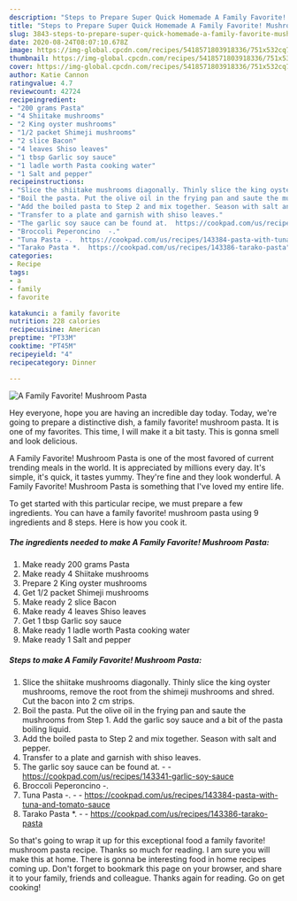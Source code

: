```yaml
---
description: "Steps to Prepare Super Quick Homemade A Family Favorite! Mushroom Pasta"
title: "Steps to Prepare Super Quick Homemade A Family Favorite! Mushroom Pasta"
slug: 3843-steps-to-prepare-super-quick-homemade-a-family-favorite-mushroom-pasta
date: 2020-08-24T08:07:10.678Z
image: https://img-global.cpcdn.com/recipes/5418571803918336/751x532cq70/a-family-favorite-mushroom-pasta-recipe-main-photo.jpg
thumbnail: https://img-global.cpcdn.com/recipes/5418571803918336/751x532cq70/a-family-favorite-mushroom-pasta-recipe-main-photo.jpg
cover: https://img-global.cpcdn.com/recipes/5418571803918336/751x532cq70/a-family-favorite-mushroom-pasta-recipe-main-photo.jpg
author: Katie Cannon
ratingvalue: 4.7
reviewcount: 42724
recipeingredient:
- "200 grams Pasta"
- "4 Shiitake mushrooms"
- "2 King oyster mushrooms"
- "1/2 packet Shimeji mushrooms"
- "2 slice Bacon"
- "4 leaves Shiso leaves"
- "1 tbsp Garlic soy sauce"
- "1 ladle worth Pasta cooking water"
- "1 Salt and pepper"
recipeinstructions:
- "Slice the shiitake mushrooms diagonally. Thinly slice the king oyster mushrooms, remove the root from the shimeji mushrooms and shred. Cut the bacon into 2 cm strips."
- "Boil the pasta. Put the olive oil in the frying pan and saute the mushrooms from Step 1. Add the garlic soy sauce and a bit of the pasta boiling liquid."
- "Add the boiled pasta to Step 2 and mix together. Season with salt and pepper."
- "Transfer to a plate and garnish with shiso leaves."
- "The garlic soy sauce can be found at.  https://cookpad.com/us/recipes/143341-garlic-soy-sauce"
- "Broccoli Peperoncino  -."
- "Tuna Pasta -.  https://cookpad.com/us/recipes/143384-pasta-with-tuna-and-tomato-sauce"
- "Tarako Pasta *.  https://cookpad.com/us/recipes/143386-tarako-pasta"
categories:
- Recipe
tags:
- a
- family
- favorite

katakunci: a family favorite 
nutrition: 228 calories
recipecuisine: American
preptime: "PT33M"
cooktime: "PT45M"
recipeyield: "4"
recipecategory: Dinner

---
```



![A Family Favorite! Mushroom Pasta](https://img-global.cpcdn.com/recipes/5418571803918336/751x532cq70/a-family-favorite-mushroom-pasta-recipe-main-photo.jpg)

Hey everyone, hope you are having an incredible day today. Today, we're going to prepare a distinctive dish, a family favorite! mushroom pasta. It is one of my favorites. This time, I will make it a bit tasty. This is gonna smell and look delicious.



A Family Favorite! Mushroom Pasta is one of the most favored of current trending meals in the world. It is appreciated by millions every day. It's simple, it's quick, it tastes yummy. They're fine and they look wonderful. A Family Favorite! Mushroom Pasta is something that I've loved my entire life.


To get started with this particular recipe, we must prepare a few ingredients. You can have a family favorite! mushroom pasta using 9 ingredients and 8 steps. Here is how you cook it.

<!--inarticleads1-->

##### The ingredients needed to make A Family Favorite! Mushroom Pasta:

1. Make ready 200 grams Pasta
1. Make ready 4 Shiitake mushrooms
1. Prepare 2 King oyster mushrooms
1. Get 1/2 packet Shimeji mushrooms
1. Make ready 2 slice Bacon
1. Make ready 4 leaves Shiso leaves
1. Get 1 tbsp Garlic soy sauce
1. Make ready 1 ladle worth Pasta cooking water
1. Make ready 1 Salt and pepper




<!--inarticleads2-->

##### Steps to make A Family Favorite! Mushroom Pasta:

1. Slice the shiitake mushrooms diagonally. Thinly slice the king oyster mushrooms, remove the root from the shimeji mushrooms and shred. Cut the bacon into 2 cm strips.
1. Boil the pasta. Put the olive oil in the frying pan and saute the mushrooms from Step 1. Add the garlic soy sauce and a bit of the pasta boiling liquid.
1. Add the boiled pasta to Step 2 and mix together. Season with salt and pepper.
1. Transfer to a plate and garnish with shiso leaves.
1. The garlic soy sauce can be found at. -  - https://cookpad.com/us/recipes/143341-garlic-soy-sauce
1. Broccoli Peperoncino  -.
1. Tuna Pasta -. -  - https://cookpad.com/us/recipes/143384-pasta-with-tuna-and-tomato-sauce
1. Tarako Pasta *. -  - https://cookpad.com/us/recipes/143386-tarako-pasta




So that's going to wrap it up for this exceptional food a family favorite! mushroom pasta recipe. Thanks so much for reading. I am sure you will make this at home. There is gonna be interesting food in home recipes coming up. Don't forget to bookmark this page on your browser, and share it to your family, friends and colleague. Thanks again for reading. Go on get cooking!
